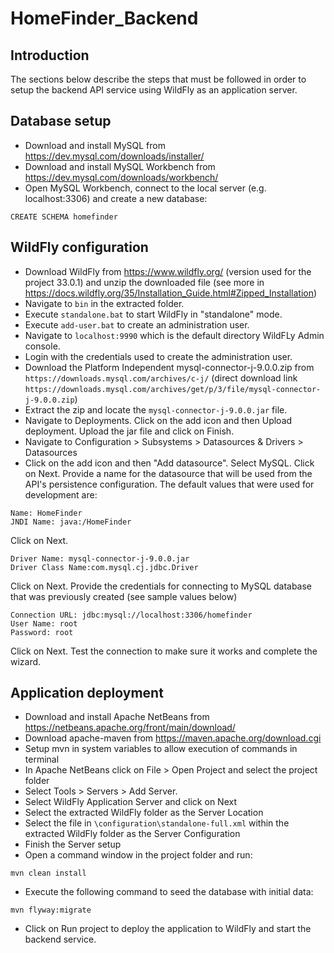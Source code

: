 # HomeFinder_Backend

## Introduction
The sections below describe the steps that must be followed in order to setup the backend API service using WildFly as an application server.

## Database setup

- Download and install MySQL from https://dev.mysql.com/downloads/installer/
- Download and install MySQL Workbench from https://dev.mysql.com/downloads/workbench/
- Open MySQL Workbench, connect to the local server (e.g. localhost:3306) and create a new database:
```
CREATE SCHEMA homefinder
```

## WildFly configuration

- Download WildFly from https://www.wildfly.org/ (version used for the project 33.0.1) and unzip the downloaded file (see more in https://docs.wildfly.org/35/Installation_Guide.html#Zipped_Installation)
- Navigate to `bin` in the extracted folder.
- Execute `standalone.bat` to start WildFly in "standalone" mode.
- Execute `add-user.bat` to create an administration user.
- Navigate to `localhost:9990` which is the default directory WildFLy Admin console.
- Login with the credentials used to create the administration user.
- Download the Platform Independent mysql-connector-j-9.0.0.zip from `https://downloads.mysql.com/archives/c-j/` (direct download link `https://downloads.mysql.com/archives/get/p/3/file/mysql-connector-j-9.0.0.zip`)
- Extract the zip and locate the `mysql-connector-j-9.0.0.jar` file.
- Navigate to Deployments. Click on the add icon and then Upload deployment. Upload the jar file and click on Finish.
- Navigate to Configuration > Subsystems > Datasources & Drivers > Datasources
- Click on the add icon and then "Add datasource". Select MySQL. Click on Next. Provide a name for the datasource that will be used from the API's persistence configuration.
The default values that were used for development are:
```
Name: HomeFinder
JNDI Name: java:/HomeFinder
```
Click on Next.
```
Driver Name: mysql-connector-j-9.0.0.jar
Driver Class Name:com.mysql.cj.jdbc.Driver
```
Click on Next. Provide the credentials for connecting to MySQL database that was previously created (see sample values below)
```
Connection URL: jdbc:mysql://localhost:3306/homefinder
User Name: root
Password: root
```
Click on Next. Test the connection to make sure it works and complete the wizard.

## Application deployment

- Download and install Apache NetBeans from https://netbeans.apache.org/front/main/download/
- Download apache-maven from https://maven.apache.org/download.cgi
- Setup mvn in system variables to allow execution of commands in terminal
- In Apache NetBeans click on File > Open Project and select the project folder
- Select Tools > Servers > Add Server. 
- Select WildFly Application Server and click on Next
- Select the extracted WildFly folder as the Server Location
- Select the file in `\configuration\standalone-full.xml` within the extracted WildFly folder as the Server Configuration
- Finish the Server setup
- Open a command window in the project folder and run:
```
mvn clean install
```
- Execute the following command to seed the database with initial data:
```
mvn flyway:migrate 
```
- Click on Run project to deploy the application to WildFly and start the backend service.

